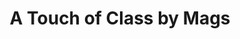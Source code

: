 ---
title: "A Touch of Class by Mags"
url: /orangeville/a-touch-of-class-by-mags/
shop: Allgemein
---